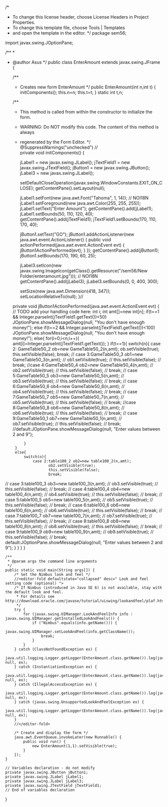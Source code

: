 /*
 * To change this license header, choose License Headers in Project Properties.
 * To change this template file, choose Tools | Templates
 * and open the template in the editor.
 */
package sem56;

import javax.swing.JOptionPane;

/**
 *
 * @author Asus
 */
public class EnterAmount extends javax.swing.JFrame {

    /**
     * Creates new form EnterAmount
     */
    public EnterAmount(int n,int t) {
        initComponents();
        this.n=n; 
        this.t=t;
    }
    static int t,n;
    
   
    /**
     * This method is called from within the constructor to initialize the form.
     * WARNING: Do NOT modify this code. The content of this method is always
     * regenerated by the Form Editor.
     */
    @SuppressWarnings("unchecked")
    // <editor-fold defaultstate="collapsed" desc="Generated Code">                          
    private void initComponents() {

        jLabel1 = new javax.swing.JLabel();
        jTextField1 = new javax.swing.JTextField();
        jButton1 = new javax.swing.JButton();
        jLabel3 = new javax.swing.JLabel();

        setDefaultCloseOperation(javax.swing.WindowConstants.EXIT_ON_CLOSE);
        getContentPane().setLayout(null);

        jLabel1.setFont(new java.awt.Font("Tahoma", 1, 14)); // NOI18N
        jLabel1.setForeground(new java.awt.Color(255, 255, 255));
        jLabel1.setText("Enter Amount");
        getContentPane().add(jLabel1);
        jLabel1.setBounds(50, 110, 120, 40);
        getContentPane().add(jTextField1);
        jTextField1.setBounds(170, 110, 170, 40);

        jButton1.setText("GO");
        jButton1.addActionListener(new java.awt.event.ActionListener() {
            public void actionPerformed(java.awt.event.ActionEvent evt) {
                jButton1ActionPerformed(evt);
            }
        });
        getContentPane().add(jButton1);
        jButton1.setBounds(170, 190, 60, 25);

        jLabel3.setIcon(new javax.swing.ImageIcon(getClass().getResource("/sem56/New Folder/enteramount.jpg"))); // NOI18N
        getContentPane().add(jLabel3);
        jLabel3.setBounds(0, 0, 400, 300);

        setSize(new java.awt.Dimension(418, 347));
        setLocationRelativeTo(null);
    }// </editor-fold>                        

    private void jButton1ActionPerformed(java.awt.event.ActionEvent evt) {                                         
        // TODO add your handling code here:
        int i;
        int amt[]=new int[n];
        if(t==1 && Integer.parseInt(jTextField1.getText())<50)
            JOptionPane.showMessageDialog(null, "You don't have enough money!");
        else if(t==2 && Integer.parseInt(jTextField1.getText())<100)
            JOptionPane.showMessageDialog(null, "You don't have enough money!");
        else{
        for(i=0;i<n;i++){
            amt[i]=Integer.parseInt(jTextField1.getText());
        }
        if(t==1){
        switch(n){
                case 2:
                        GameTable50_2 ob=new GameTable50_2(n,amt);
                        ob.setVisible(true);
                        this.setVisible(false);
                        break;
         //       case 3:GameTable50_3 ob1=new GameTable50_3(n,amt);
          //              ob1.setVisible(true);
            //            this.setVisible(false);
              //          break;
                //case 4:GameTable50_4 ob2=new GameTable50_4(n,amt);
                  //      ob2.setVisible(true);
                    //    this.setVisible(false);
                      //  break;
               // case 5:GameTable50_5 ob3=new GameTable50_5(n,amt);
              //          ob3.setVisible(true);
               //         this.setVisible(false);
                //        break;
               // case 6:GameTable50_6 ob4=new GameTable50_6(n,amt);
                 //       ob4.setVisible(true);
                   //     this.setVisible(false);
                    //    break;
               // case 7:GameTable50_7 ob5=new GameTable50_7(n,amt);
                 //       ob5.setVisible(true);
                   //     this.setVisible(false);
                    //    break;
                //case 8:GameTable50_8 ob6=new GameTable50_8(n,amt);
                  //      ob6.setVisible(true);
                    //    this.setVisible(false);
                     //   break;
               // case 9:GameTable50_1 ob7=new GameTable50_1(n,amt);
                 //       ob7.setVisible(true);
                   //     this.setVisible(false);
                     //   break;
                //default:JOptionPane.showMessageDialog(null, "Enter values between 2 and 9");

            }
        }
        else{
            switch(n){
                case 2:table100_2 ob2=new table100_2(n,amt);
                       ob2.setVisible(true);
                       this.setVisible(false);
                       break;
//                case 3:table100_3 ob3=new table100_3(n,amt);
//                       ob3.setVisible(true);
//                       this.setVisible(false);
//                       break;
//                case 4:table100_4 ob4=new table100_4(n,amt);
//                       ob4.setVisible(true);
//                       this.setVisible(false);
//                       break;
//                case 5:table100_5 ob5=new table100_5(n,amt);
//                       ob5.setVisible(true);
//                       this.setVisible(false);
//                       break;
//                case 6:table100_6 ob6=new table100_6(n,amt);
//                       ob6.setVisible(true);
//                       this.setVisible(false);
//                       break;
//                case 7:table100_7 ob7=new table100_7(n,amt);
//                       ob7.setVisible(true);
//                       this.setVisible(false);
//                       break;
//                case 8:table100_8 ob8=new table100_8(n,amt);
//                       ob8.setVisible(true);
//                       this.setVisible(false);
//                       break;
//                case 9:table100_9 ob9=new table100_9(n,amt);
//                       ob9.setVisible(true);
//                       this.setVisible(false);
//                       break;
                default:JOptionPane.showMessageDialog(null, "Enter values between 2 and 9");
            }
        }
        }
    }                                        

    /**
     * @param args the command line arguments
     */
    public static void main(String args[]) {
        /* Set the Nimbus look and feel */
        //<editor-fold defaultstate="collapsed" desc=" Look and feel setting code (optional) ">
        /* If Nimbus (introduced in Java SE 6) is not available, stay with the default look and feel.
         * For details see http://download.oracle.com/javase/tutorial/uiswing/lookandfeel/plaf.html 
         */
        try {
            for (javax.swing.UIManager.LookAndFeelInfo info : javax.swing.UIManager.getInstalledLookAndFeels()) {
                if ("Nimbus".equals(info.getName())) {
                    javax.swing.UIManager.setLookAndFeel(info.getClassName());
                    break;
                }
            }
        } catch (ClassNotFoundException ex) {
            java.util.logging.Logger.getLogger(EnterAmount.class.getName()).log(java.util.logging.Level.SEVERE, null, ex);
        } catch (InstantiationException ex) {
            java.util.logging.Logger.getLogger(EnterAmount.class.getName()).log(java.util.logging.Level.SEVERE, null, ex);
        } catch (IllegalAccessException ex) {
            java.util.logging.Logger.getLogger(EnterAmount.class.getName()).log(java.util.logging.Level.SEVERE, null, ex);
        } catch (javax.swing.UnsupportedLookAndFeelException ex) {
            java.util.logging.Logger.getLogger(EnterAmount.class.getName()).log(java.util.logging.Level.SEVERE, null, ex);
        }
        //</editor-fold>

        /* Create and display the form */
        java.awt.EventQueue.invokeLater(new Runnable() {
            public void run() {
                new EnterAmount(1,1).setVisible(true);
            }
        });
    }

    // Variables declaration - do not modify                     
    private javax.swing.JButton jButton1;
    private javax.swing.JLabel jLabel1;
    private javax.swing.JLabel jLabel3;
    private javax.swing.JTextField jTextField1;
    // End of variables declaration                   
}
